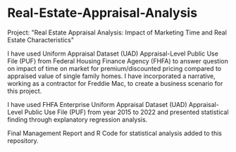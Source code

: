 # Real-Estate-Appraisal-Analysis

Project: "Real Estate Appraisal Analysis: Impact of Marketing Time and Real Estate Characteristics" 

I have used Uniform Appraisal Dataset (UAD) Appraisal-Level Public Use File (PUF) from Federal Housing Finance Agency (FHFA) to answer question on impact of time on market for premium/discounted pricing compared to appraised value of single family homes. I have incorporated a narrative, working as a contractor for Freddie Mac, to create a business scenario for this project.

I have used FHFA Enterprise Uniform Appraisal Dataset (UAD) Appraisal-Level Public Use File (PUF) from year 2015 to 2022 and presented statistical finding through explanatory regression analysis. 

Final Management Report and R Code for statistical analysis added to this repository.
